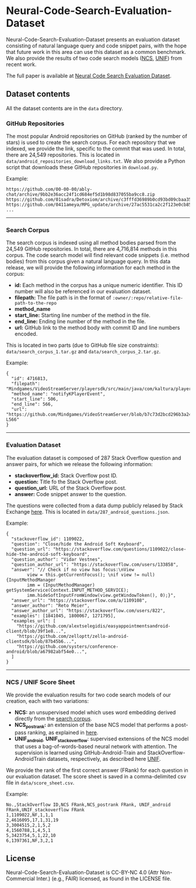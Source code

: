 # Neural-Code-Search-Evaluation-Dataset

Neural-Code-Search-Evaluation-Dataset presents an evaluation dataset consisting of natural language query and code snippet pairs, with the hope that future work in this area can use this dataset as a common benchmark. We also provide the results of two code search models ([NCS](https://dl.acm.org/citation.cfm?id=3211353), [UNIF](https://arxiv.org/abs/1905.03813)) from recent work. 

The full paper is available at [Neural Code Search Evaluation Dataset](https://arxiv.org/abs/1908.09804).

## Dataset contents

All the dataset contents are in the `data` directory. 

### GitHub Repositories
The most popular Android repositories on GitHub (ranked by the number of stars) is used to create the search corpus. For each repository that we indexed, we provide the link, specific to the commit that was used. In total, there are 24,549 repositories. This is located in `data/android_repositories_download_links.txt`. We also provide a Python script that downloads these GitHub repositories in `download.py`. 

Example: 

    https://github.com/00-00-00/ably-chat/archive/9bb2e36acc24f1cd684ef5d1b98d837055ba9cc8.zip
    https://github.com/01sadra/Detoxiom/archive/c3fffd36989b0cd93bd09cbaa35123b9d605f989.zip
    https://github.com/0411ameya/MPG_update/archive/27ac5531ca2c2f123e0cb854ebcb4d0441e2bc98.zip
    ...

---
### Search Corpus
The search corpus is indexed using all method bodies parsed from the 24,549 GitHub repositories. In total, there are 4,716,814
methods in this corpus. The code search model will find relevant code snippets (i.e. method bodies) from this corpus given a natural language query. In this data release, we will provide the following information for each method in the corpus:

* **id:** Each method in the corpus has a unique numeric identifier. This ID number will also be referenced in our evaluation
dataset.
* **filepath:** The file path is in the format of `:owner/:repo/relative-file-path-to-the-repo`
* **method_name**
* **start_line:** Starting line number of the method in the file.
* **end_line:** Ending line number of the method in the file.
* **url:** GitHub link to the method body with commit ID and line numbers encoded.

This is located in two parts (due to GitHub file size constraints): `data/search_corpus_1.tar.gz` and `data/search_corpus_2.tar.gz`.

Example: 
```
{
  "id": 4716813,
  "filepath": "Mindgames/VideoStreamServer/playersdk/src/main/java/com/kaltura/playersdk/PlayerViewController.java",
  "method_name": "notifyKPlayerEvent",
  "start_line": 506,
  "end_line": 566,
  "url":  "https://github.com/Mindgames/VideoStreamServer/blob/b7c73d2bcd296b3a24f83cf67d6a5998c7a1af6b/playersdk/src/main/java/com/kaltura/playersdk/PlayerViewController.java\#L506-L566"
}
```
---
### Evaluation Dataset
The evaluation dataset is composed of 287 Stack Overflow question and answer pairs, for which we release the following information: 
* **stackoverflow_id:** Stack Overflow post ID.
* **question:** Title fo the Stack Overflow post.
* **question_url:** URL of the Stack Overflow post.
* **answer:** Code snippet answer to the question.

The questions were collected from a data dump publicly relased by Stack Exchange [here](https://archive.org/details/stackexchange). This is located in `data/287_android_questions.json`.

Example:
```
{
  "stackoverflow_id": 1109022,
  "question": "Close/hide the Android Soft Keyboard",
  "question_url": "https://stackoverflow.com/questions/1109022/close-hide-the-android-soft-keyboard",
  "question_author": "Vidar Vestnes",
  "question_author_url": "https://stackoverflow.com/users/133858",
  "answer": "// Check if no view has focus:\nView 
        view = this.getCurrentFocus(); \nif view != null) {InputMethodManager 
        imm = (InputMethodManager) getSystemService(Context.INPUT_METHOD_SERVICE);       
        imm.hideSoftInputFromWindow(view.getWindowToken(), 0);}",
  "answer_url": "https://stackoverflow.com/a/1109108",
  "answer_author": "Reto Meier",
  "answer_author_url": "https://stackoverflow.com/users/822",
  "examples": [1841045, 1800067, 1271795],
  "examples_url": [
    "https://github.com/alextselegidis/easyappointmentsandroid-client/blob/39f1e8...",
    "https://github.com/zelloptt/zello-android-clientsdk/blob/87b45b6...",
    "https://github.com/systers/conference-android/blob/a67982abf54e0...",
  ]
}
```
---
### NCS / UNIF Score Sheet
We provide the evaluation results for two code search models of our creation, each with two variations:
* **NCS:** an unsupervised model which uses word embedding derived directly from the [search corpus](https://dl.acm.org/citation.cfm?id=3211353).
* **NCS<sub>postrank</sub>:** an extension of the base NCS model that performs a post-pass ranking, as explained in [here](https://dl.acm.org/citation.cfm?id=3211353).
* **UNIF<sub>android</sub>**, **UNIF<sub>stackoverflow</sub>**: supervised extensions of the NCS model that uses a bag-of-words-based neural network with attention. The supervision is learned using GitHub-Android-Train and StackOverflow-AndroidTrain datasets, respectively, as described here [UNIF](https://arxiv.org/abs/1905.03813).

We provide the rank of the first correct answer (FRank) for each question in our evaluation dataset. The score sheet is
saved in a comma-delimited csv file in `data/score_sheet.csv`.

Example: 
```
No.,StackOverflow ID,NCS FRank,NCS_postrank FRank, UNIF_android FRank,UNIF_stackoverflow FRank
1,1109022,NF,1,1,1
2,4616095,17,1,31,19
3,3004515,2,1,5,2
4,1560788,1,4,5,1
5,3423754,5,1,22,10
6,1397361,NF,3,2,1
```

## License
Neural-Code-Search-Evaluation-Dataset is CC-BY-NC 4.0 (Attr Non-Commercial Inter.) (e.g., FAIR) licensed, as found in the LICENSE file.
